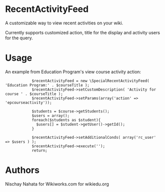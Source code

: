 RecentActivityFeed
==================

A customizable way to view recent activities on your wiki. 

Currently supports customized action, title for the display and activity users for the query.


Usage
=====

An example from Education Program's view course activity action:

                $recentActivityFeed = new \SpecialRecentActivityFeed( 'Education Program:' . $courseTitle );
                $recentActivityFeed->setCustomDescription( 'Activity for course ' . $courseTitle );
                $recentActivityFeed->setParams(array('action' => 'epcourseactivity'));

                $students = $course->getStudents();
                $users = array();
                foreach($students as $student){
                  $users[] = $student->getUser()->getId();
                }

                $recentActivityFeed->setAdditionalConds( array('rc_user' => $users ) );
                $recentActivityFeed->execute('');
                return;



Authors
========
Nischay Nahata for Wikiworks.com for wikiedu.org
